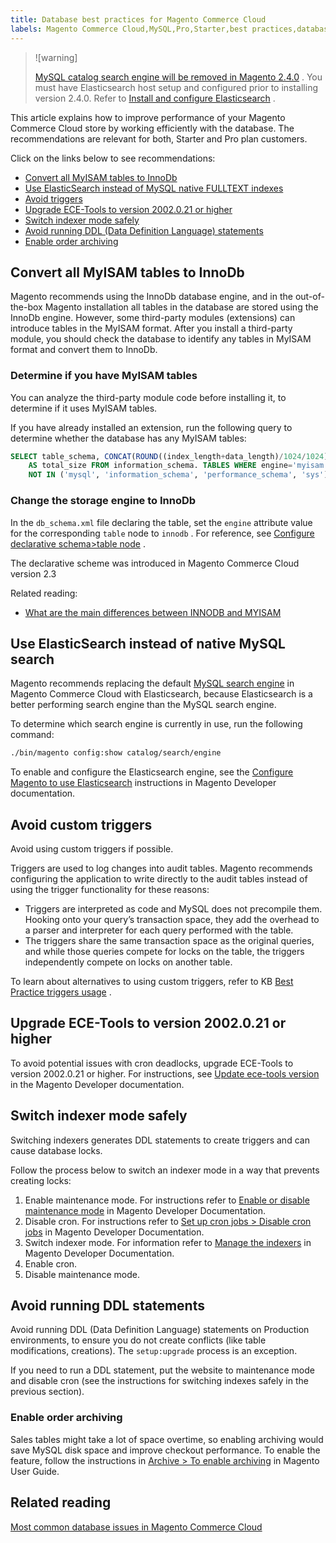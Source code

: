 ```yaml
---
title: Database best practices for Magento Commerce Cloud
labels: Magento Commerce Cloud,MySQL,Pro,Starter,best practices,database,ece-tools,lock,performance,triggers
---
```


>![warning]
>
> [MySQL catalog search engine will be removed in Magento 2.4.0](https://support.magento.com/hc/en-us/articles/360043144271-MySQL-catalog-search-engine-will-be-removed-in-all-versions-of-Magento-2-4-0) . You must have Elasticsearch host setup and configured prior to installing version 2.4.0. Refer to [Install and configure Elasticsearch](https://devdocs.magento.com/guides/v2.3/config-guide/elasticsearch/es-overview.html) .

This article explains how to improve performance of your Magento Commerce Cloud store by working efficiently with the database. The recommendations are relevant for both, Starter and Pro plan customers.

Click on the links below to see recommendations:

* [Convert all MyISAM tables to InnoDb](#convert)
* [Use ElasticSearch instead of MySQL native FULLTEXT indexes](#ElasticSearch)
* [Avoid triggers](#Triggers)
* [Upgrade ECE-Tools to version 2002.0.21 or higher](#ECE-Tools)
* [Switch indexer mode safely](#indexer)
* [Avoid running DDL (Data Definition Language) statements](#DDL_statements)
* [Enable order archiving](#enable-order-archiving)

<h2 id="convert">Convert all MyISAM tables to InnoDb</h2>

Magento recommends using the InnoDb database engine, and in the out-of-the-box Magento installation all tables in the database are stored using the InnoDb engine. However, some third-party modules (extensions) can introduce tables in the MyISAM format. After you install a third-party module, you should check the database to identify any tables in MyISAM format and convert them to InnoDb.

### Determine if you have MyISAM tables

You can analyze the third-party module code before installing it, to determine if it uses MyISAM tables.

If you have already installed an extension, run the following query to determine whether the database has any MyISAM tables:

```sql
SELECT table_schema, CONCAT(ROUND((index_length+data_length)/1024/1024),'MB')
    AS total_size FROM information_schema. TABLES WHERE engine='myisam' AND table_schema
    NOT IN ('mysql', 'information_schema', 'performance_schema', 'sys');
```

<h3 id="change_innodb">Change the storage engine to InnoDb</h3>

In the `db_schema.xml` file declaring the table, set the `engine` attribute value for the corresponding `table` node to `innodb` . For reference, see [Configure declarative schema>table node](https://devdocs.magento.com/guides/v2.3/extension-dev-guide/declarative-schema/db-schema.html#table-node) .

The declarative scheme was introduced in Magento Commerce Cloud version 2.3

Related reading:

* [What are the main differences between INNODB and MYISAM](http://www.expertphp.in/article/what-are-the-main-differences-between-innodb-and-myisam)

<h2 id="ElasticSearch">Use ElasticSearch instead of native MySQL search</h2>

Magento recommends replacing the default [MySQL search engine](https://support.magento.com/hc/en-us/articles/360043144271-MySQL-catalog-search-engine-will-be-removed-in-Magento-2-4-0) in Magento Commerce Cloud with Elasticsearch, because Elasticsearch is a better performing search engine than the MySQL search engine.

To determine which search engine is currently in use, run the following command:

```bash
./bin/magento config:show catalog/search/engine
```

To enable and configure the Elasticsearch engine, see the [Configure Magento to use Elasticsearch](https://devdocs.magento.com/cloud/project/project-conf-files_services-elastic.html) instructions in Magento Developer documentation.

<h2 id="Triggers">Avoid custom triggers</h2>

Avoid using custom triggers if possible.

Triggers are used to log changes into audit tables. Magento recommends configuring the application to write directly to the audit tables instead of using the trigger functionality for these reasons:

* Triggers are interpreted as code and MySQL does not precompile them. Hooking onto your query’s transaction space, they add the overhead to a parser and interpreter for each query performed with the table.
* The triggers share the same transaction space as the original queries, and while those queries compete for locks on the table, the triggers independently compete on locks on another table.

To learn about alternatives to using custom triggers, refer to KB [Best Practice triggers usage](https://support.magento.com/hc/en-us/articles/360048050352) .

<h2 id="ECE-Tools">Upgrade ECE-Tools to version 2002.0.21 or higher</h2>

To avoid potential issues with cron deadlocks, upgrade ECE-Tools to version 2002.0.21 or higher. For instructions, see [Update ece-tools version](https://devdocs.magento.com/cloud/project/ece-tools-update.html) in the Magento Developer documentation.

<h2 id="indexer">Switch indexer mode safely</h2>

Switching indexers generates DDL statements to create triggers and can cause database locks.

Follow the process below to switch an indexer mode in a way that prevents creating locks:

1. Enable maintenance mode. For instructions refer to [Enable or disable maintenance mode](https://devdocs.magento.com/guides/v2.3/install-gde/install/cli/install-cli-subcommands-maint.html) in Magento Developer Documentation.
1. Disable cron. For instructions refer to [Set up cron jobs > Disable cron jobs](https://devdocs.magento.com/cloud/configure/setup-cron-jobs.html#disable-cron-jobs) in Magento Developer Documentation.
1. Switch indexer mode. For information refer to [Manage the indexers](https://devdocs.magento.com/guides/v2.3/config-guide/cli/config-cli-subcommands-index.html) in Magento Developer Documentation.
1. Enable cron.
1. Disable maintenance mode.

<h2 id="DDL_statements">Avoid running DDL statements</h2>

Avoid running DDL (Data Definition Language) statements on Production environments, to ensure you do not create conflicts (like table modifications, creations). The `setup:upgrade` process is an exception.

If you need to run a DDL statement, put the website to maintenance mode and disable cron (see the instructions for switching indexes safely in the previous section).

### Enable order archiving

Sales tables might take a lot of space overtime, so enabling archiving would save MySQL disk space and improve checkout performance.
To enable the feature, follow the instructions in [Archive > To enable archiving](https://docs.magento.com/user-guide/sales/order-archive.html#to-enable-archiving) in Magento User Guide.

## Related reading

 [Most common database issues in Magento Commerce Cloud](https://support.magento.com/hc/en-us/articles/360041739651)

